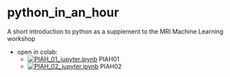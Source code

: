 # python_in_an_hour
A short introduction to python as a supplement to the MRI Machine Learning workshop

- open in colab:
  - [![PIAH_01_jupyter.ipynb](https://colab.research.google.com/assets/colab-badge.svg)](https://colab.research.google.com/github/MontpellierRessourcesImagerie/python_in_an_hour/blob/master/PIAH_01_jupyter.ipynb) PIAH01
  - [![PIAH_02_jupyter.ipynb](https://colab.research.google.com/assets/colab-badge.svg)](https://colab.research.google.com/github/MontpellierRessourcesImagerie/python_in_an_hour/blob/master/PIAH_02_python.ipynb) PIAH02
